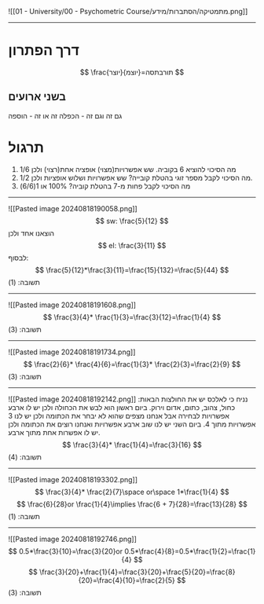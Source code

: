 ![[01 - University/00 - Psychometric Course/מתמטיקה/הסתברות/מידע.png]]
***
# דרך הפתרון
$$
\frac{יוצר}{יוצמ}=תורבתסה
$$
## בשני ארועים
גם זה וגם זה - הכפלה
זה או זה - הוספה
# תרגול
1. מה הסיכוי להוציא 6 בקוביה.
שש אפשרויות(מצוי)
אופציה אחת(רצוי)
ולכן 1/6
2. מה הסיכוי לקבל מספר זוגי בהטלת קובייה?
שש אפשרויות ושלוש אופציות ולכן 1/2.
4. מה הסיכוי לקבל פחות מ-7 בהטלת קוביה?
100% או 1(6/6)
***
![[Pasted image 20240818190058.png]]
$$
sw: \frac{5}{12}
$$
הוצאנו אחד ולכן
$$
el: \frac{3}{11}
$$
לבסוף:
$$
\frac{5}{12}*\frac{3}{11}=\frac{15}{132}=\frac{5}{44}
$$
תשובה: (1)
***
![[Pasted image 20240818191608.png]]
$$
\frac{3}{4}* \frac{1}{3}=\frac{3}{12}=\frac{1}{4}
$$
תשובה: (3)
***
![[Pasted image 20240818191734.png]]
$$
\frac{2}{6}* \frac{4}{6}=\frac{1}{3}* \frac{2}{3}=\frac{2}{9}
$$
תשובה: (3)
***
![[Pasted image 20240818192142.png]]
נניח כי לאלכס יש את החולצות הבאות: כחול, צהוב, כתום, אדום וירוק.
ביום ראשון הוא לבש את הכחולה ולכן יש לו ארבע אפשרויות לבחירה אבל אנחנו מצפים שהוא לא יבחר את הכתומה ולכן יש לנו 3 אפשרויות מתוך 4.
ביום השני יש לנו שוב ארבע אפשרויות ואנחנו רוצים את הכתומה ולכן יש לו אפשרות אחת מתוך ארבע.
$$
\frac{3}{4}* \frac{1}{4}=\frac{3}{16}
$$
תשובה: (4)
***
![[Pasted image 20240818193302.png]]
$$
\frac{3}{4}* \frac{2}{7}\space or\space 1*\frac{1}{4}
$$
$$
\frac{6}{28}or \frac{1}{4}\implies \frac{6 + 7}{28}=\frac{13}{28}
$$
תשובה: (1)
***
![[Pasted image 20240818192746.png]]
$$
0.5*\frac{3}{10}=\frac{3}{20}or 0.5*\frac{4}{8}=0.5*\frac{1}{2}=\frac{1}{4}
$$
$$
\frac{3}{20}+\frac{1}{4}=\frac{3}{20}+\frac{5}{20}=\frac{8}{20}=\frac{4}{10}=\frac{2}{5}
$$
תשובה: (3)
